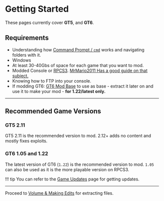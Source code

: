 # Getting Started

These pages currently cover **GT5**, and **GT6**.

## Requirements

* Understanding how [Command Prompt / `cmd`](https://www.makeuseof.com/tag/a-beginners-guide-to-the-windows-command-line/) works and navigating folders with it.
* Windows
* At least 30-40Gbs of space for each game that you want to mod.
* Modded Console or [RPCS3](https://rpcs3.net/). [MrMario2011 Has a good guide on that subject.](https://www.youtube.com/watch?v=suM4dUAYUPE)
* Knowing how to FTP into your console.
* If modding GT6: [GT6 Mod Base](http://www.mediafire.com/folder/8d08of132m00y/GT6+Mod+Base) to use as base - extract it later on and use it to make your mod - **for 1.22/latest only.**

---

## Recommended Game Versions

### GT5 2.11
GT5 2.11 is the recommended version to mod. 2.12+ adds no content and mostly fixes exploits.

### GT6 1.05 and 1.22
The latest version of GT6 (`1.22`) is the recommended version to mod. `1.05` can also be used as it is the more playable version on RPCS3.

!!! tip
    You can refer to the [Game Updates](./other/updates.md) page for getting updates.
    
---

Proceed to [Volume & Making Edits](./basics/volume_system.md) for extracting files.

